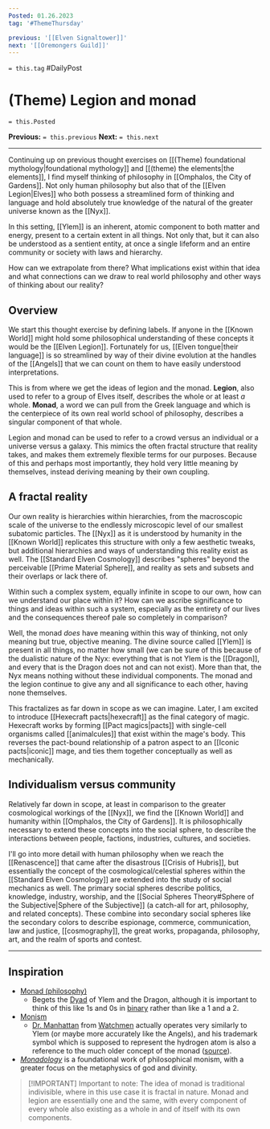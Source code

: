 ```yaml
---
Posted: 01.26.2023
tag: '#ThemeThursday'

previous: '[[Elven Signaltower]]'
next: '[[Oremongers Guild]]'
---
```

`= this.tag` #DailyPost
# (Theme) Legion and monad
`= this.Posted`

**Previous:** `= this.previous`
**Next:** `= this.next`

---

Continuing up on previous thought exercises on [[(Theme) foundational mythology|foundational mythology]] and [[(theme) the elements|the elements]], I find myself thinking of philosophy in [[Omphalos, the City of Gardens]]. Not only human philosophy but also that of the [[Elven Legion|Elves]] who both possess a streamlined form of thinking and language and hold absolutely true knowledge of the natural of the greater universe known as the [[Nyx]].

In this setting, [[Ylem]] is an inherent, atomic component to both matter and energy, present to a certain extent in all things. Not only that, but it can also be understood as a sentient entity, at once a single lifeform and an entire community or society with laws and hierarchy.

How can we extrapolate from there? What implications exist within that idea and what connections can we draw to real world philosophy and other ways of thinking about our reality?

## Overview

We start this thought exercise by defining labels. If anyone in the [[Known World]] might hold some philosophical understanding of these concepts it would be the [[Elven Legion]]. Fortunately for us, [[Elven tongue|their language]] is so streamlined by way of their divine evolution at the handles of the [[Angels]] that we can count on them to have easily understood interpretations.

This is from where we get the ideas of legion and the monad. **Legion**, also used to refer to a group of Elves itself, describes the whole or at least _a_ whole. **Monad**, a word we can pull from the Greek language and which is the centerpiece of its own real world school of philosophy, describes a singular component of that whole.

Legion and monad can be used to refer to a crowd versus an individual or a universe versus a galaxy. This mimics the often fractal structure that reality takes, and makes them extremely flexible terms for our purposes. Because of this and perhaps most importantly, they hold very little meaning by themselves, instead deriving meaning by their own coupling.

## A fractal reality

Our own reality is hierarchies within hierarchies, from the macroscopic scale of the universe to the endlessly microscopic level of our smallest subatomic particles. The [[Nyx]] as it is understood by humanity in the [[Known World]] replicates this structure with only a few aesthetic tweaks, but additional hierarchies and ways of understanding this reality exist as well. The [[Standard Elven Cosmology]] describes "spheres" beyond the perceivable [[Prime Material Sphere]], and reality as sets and subsets and their overlaps or lack there of.

Within such a complex system, equally infinite in scope to our own, how can we understand our place within it? How can we ascribe significance to things and ideas within such a system, especially as the entirety of our lives and the consequences thereof pale so completely in comparison?

Well, the monad _does_ have meaning within this way of thinking, not only meaning but true, objective meaning. The divine source called [[Ylem]] is present in all things, no matter how small (we can be sure of this because of the dualistic nature of the Nyx: everything that is not Ylem is the [[Dragon]], and every that is the Dragon does not and can not exist). More than that, the Nyx means nothing without these individual components. The monad and the legion continue to give any and all significance to each other, having none themselves.

This fractalizes as far down in scope as we can imagine. Later, I am excited to introduce [[Hexecraft pacts|hexecraft]] as the final category of magic. Hexecraft works by forming [[Pact magics|pacts]] with single-cell organisms called [[animalcules]] that exist within the mage's body. This reverses the pact-bound relationship of a patron aspect to an [[Iconic pacts|iconic]] mage, and ties them together conceptually as well as mechanically.

## Individualism versus community

Relatively far down in scope, at least in comparison to the greater cosmological workings of the [[Nyx]], we find the [[Known World]] and humanity within [[Omphalos, the City of Gardens]]. It is philosophically necessary to extend these concepts into the social sphere, to describe the interactions between people, factions, industries, cultures, and societies.

I'll go into more detail with human philosophy when we reach the [[Renascence]] that came after the disastrous [[Crisis of Hubris]], but essentially the concept of the cosmological/celestial spheres within the [[Standard Elven Cosmology]] are extended into the study of social mechanics as well. The primary social spheres describe politics, knowledge, industry, worship, and the [[Social Spheres Theory#Sphere of the Subjective|Sphere of the Subjective]] (a catch-all for art, philosophy, and related concepts). These combine into secondary social spheres like the secondary colors to describe espionage, commerce, communication, law and justice, [[cosmography]], the great works, propaganda, philosophy, art, and the realm of sports and contest.

---

## Inspiration

- [Monad (philosophy)](<https://en.wikipedia.org/wiki/Monad_(philosophy)>)
  - Begets the [Dyad](<https://en.wikipedia.org/wiki/Dyad_(philosophy)>) of Ylem and the Dragon, although it is important to think of this like 1s and 0s in [binary](<https://en.wikipedia.org/wiki/Dyad_(philosophy)>) rather than like a 1 and a 2.
- [Monism](https://upload.wikimedia.org/wikipedia/commons/thumb/e/e3/Monad.svg/357px-Monad.svg.png)
  - [Dr. Manhattan](https://en.wikipedia.org/wiki/List_of_Watchmen_characters#Doctor_Manhattan) from [Watchmen](https://en.wikipedia.org/wiki/List_of_Watchmen_characters) actually operates very similarly to Ylem (or maybe more accurately like the Angels), and his trademark symbol which is supposed to represent the hydrogen atom is also a reference to the much older concept of the monad ([source](https://upload.wikimedia.org/wikipedia/commons/thumb/e/e3/Monad.svg/357px-Monad.svg.png)).
- [_Monadology_](https://en.wikipedia.org/wiki/Monadology) is a foundational work of philosophical monism, with a greater focus on the metaphysics of god and divinity.

> [!IMPORTANT] Important to note:
> The idea of monad is traditional indivisible, where in this use case it is fractal in nature. Monad and legion are essentially one and the same, with every component of every whole also existing as a whole in and of itself with its own components.

